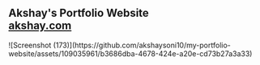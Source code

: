 <h2>
  Akshay's Portfolio Website <br />
  <a href="https://akshay-portfolio-website.vercel.app/" target="_blank">akshay.com</a>
</h2>
![Screenshot (173)](https://github.com/akshaysoni10/my-portfolio-website/assets/109035961/b3686dba-4678-424e-a20e-cd73b27a3a33)
